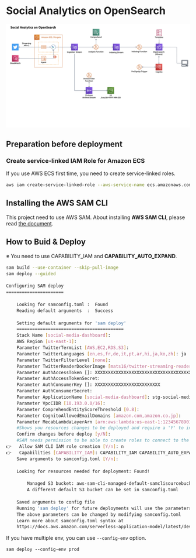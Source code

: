 # Social Analytics on OpenSearch

![full-arch-diagram.png](docs/architecture-diagrams/full-arch-diagram.png)

## Preparation before deployment

### Create service-linked IAM Role for Amazon ECS

If you use AWS ECS first time, you need to create service-linked roles.

```bash
aws iam create-service-linked-role --aws-service-name ecs.amazonaws.com
```

## Installing the AWS SAM CLI

This project need to use AWS SAM.
About installing **AWS SAM CLI**, please read [the document](https://docs.aws.amazon.com/serverless-application-model/latest/developerguide/serverless-sam-cli-install.html).

## How to Buid & Deploy

※ You need to use CAPABILITY_IAM and **CAPABILITY_AUTO_EXPAND**.

```bash
sam build --use-container --skip-pull-image
sam deploy --guided

Configuring SAM deploy
======================

	Looking for samconfig.toml :  Found
	Reading default arguments  :  Success

	Setting default arguments for 'sam deploy'
	=========================================
	Stack Name [social-media-dashboard]:
	AWS Region [us-east-1]:
	Parameter TwitterTermList [AWS,EC2,RDS,S3]:
	Parameter TwitterLanguages [en,es,fr,de,it,pt,ar,hi,ja,ko,zh]: ja
	Parameter TwitterFilterLevel [none]:
	Parameter TwitterReaderDockerImage [mats16/twitter-streaming-reader:0.1.0]:
	Parameter AuthAccessToken []: XXXXXXXXXXXXXXXXXXXXXXXXXXXXXXXXXXXXXXXXXXXXXXXXXX
	Parameter AuthAccessTokenSecret:
	Parameter AuthConsumerKey []: XXXXXXXXXXXXXXXXXXXXXXXXX
	Parameter AuthConsumerSecret:
	Parameter ApplicationName [social-media-dashboard]: stg-social-media-dashboard
	Parameter VpcCIDR [10.193.0.0/16]:
	Parameter ComprehendEntityScoreThreshold [0.8]:
	Parameter CognitoAllowedEmailDomains [amazon.com,amazon.co.jp]:
	Parameter MecabLambdaLayerArn [arn:aws:lambda:us-east-1:123456789012:layer:dummy:1]:
	#Shows you resources changes to be deployed and require a 'Y' to initiate deploy
	Confirm changes before deploy [y/N]:
	#SAM needs permission to be able to create roles to connect to the resources in your template
👉	Allow SAM CLI IAM role creation [Y/n]: n
👉	Capabilities [CAPABILITY_IAM]: CAPABILITY_IAM CAPABILITY_AUTO_EXPAND
	Save arguments to samconfig.toml [Y/n]:

	Looking for resources needed for deployment: Found!

		Managed S3 bucket: aws-sam-cli-managed-default-samclisourcebucket-xxxxxxxxxxxxx
		A different default S3 bucket can be set in samconfig.toml

	Saved arguments to config file
	Running 'sam deploy' for future deployments will use the parameters saved above.
	The above parameters can be changed by modifying samconfig.toml
	Learn more about samconfig.toml syntax at
	https://docs.aws.amazon.com/serverless-application-model/latest/developerguide/serverless-sam-cli-config.html
```

If you have multiple env, you can use `--config-env` option.

```
sam deploy --config-env prod
```